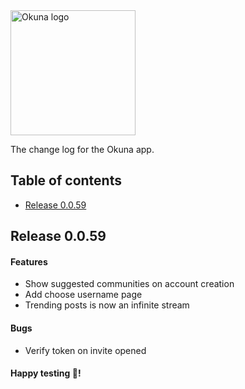 <img alt="Okuna logo" src="https://i.snag.gy/FAgp8K.jpg" width="200">

The change log for the Okuna app.

## Table of contents

- [Release 0.0.59](#release-0.0.59)

## Release 0.0.59

#### Features
 - Show suggested communities on account creation
 - Add choose username page
 - Trending posts is now an infinite stream

#### Bugs
- Verify token on invite opened

#### Happy testing 🎉!

